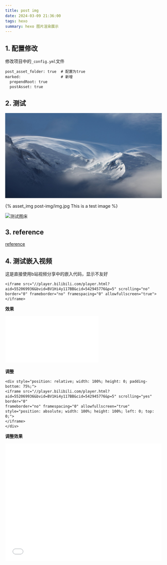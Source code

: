 ```yaml
---
title: post img
date: 2024-03-09 21:36:00
tags: hexo
summary: hexo 图片渲染展示
---
```

## 1. 配置修改
修改项目中的`_config.yml`文件
```
post_asset_folder: true  # 配置为true
marked:                  # 新增
  prependRoot: true
  postAsset: true
```

## 2. 测试
![测试图片](post-img/img.jpg)

{% asset_img post-img/img.jpg This is a test image %}

![测试图床](https://fuss10.elemecdn.com/e/5d/4a731a90594a4af544c0c25941171jpeg.jpeg)

## 3. reference
[reference](https://blog.csdn.net/2301_77285173/article/details/130189857)

## 4. 测试嵌入视频
这是直接使用b站视频分享中的嵌入代码，显示不友好
```
<iframe src="//player.bilibili.com/player.html?aid=552069936&bvid=BV1Hi4y117BB&cid=542945776&p=5" scrolling="no" border="0" frameborder="no" framespacing="0" allowfullscreen="true"> </iframe>
```
**效果**
<iframe src="//player.bilibili.com/player.html?aid=552069936&bvid=BV1Hi4y117BB&cid=542945776&p=5" scrolling="yes" border="0" frameborder="no" framespacing="0" allowfullscreen="true"> </iframe>

**调整**
```
<div style="position: relative; width: 100%; height: 0; padding-bottom: 75%;">
<iframe src="//player.bilibili.com/player.html?aid=552069936&bvid=BV1Hi4y117BB&cid=542945776&p=5" scrolling="yes" border="0" 
frameborder="no" framespacing="0" allowfullscreen="true" style="position: absolute; width: 100%; height: 100%; left: 0; top: 0;">
</iframe>
</div>
```
**调整效果**

<div style="position: relative; width: 100%; height: 0; padding-bottom: 75%;">
<iframe src="//player.bilibili.com/player.html?aid=552069936&bvid=BV1Hi4y117BB&cid=542945776&p=5" scrolling="yes" border="0" 
frameborder="no" framespacing="0" allowfullscreen="true" style="position: absolute; width: 100%; height: 100%; left: 0; top: 0;">
</iframe>
</div>

